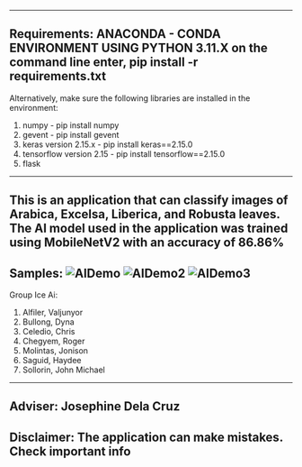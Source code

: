 --------------------------------------------------------------------------------------------------------------------------------------
Requirements:
ANACONDA - CONDA ENVIRONMENT USING PYTHON 3.11.X
on the command line enter, pip install -r requirements.txt
--------------------------------------------------------------------------------------------------------------------------------------
Alternatively, make sure the following libraries are installed in the environment:
1. numpy - pip install numpy
2. gevent - pip install gevent
3. keras version 2.15.x - pip install keras==2.15.0
4. tensorflow version 2.15 - pip install tensorflow==2.15.0
5. flask
--------------------------------------------------------------------------------------------------------------------------------------
This is an application that can classify images of Arabica, Excelsa, Liberica, and Robusta leaves.
The AI model used in the application was trained using MobileNetV2 with an accuracy of 86.86%
--------------------------------------------------------------------------------------------------------------------------------------
Samples: 
![AIDemo](https://github.com/jojonison/CS321-9346-IceAI/assets/104635459/601d268f-2839-4d54-8058-da4aeda75bf7)
![AIDemo2](https://github.com/jojonison/CS321-9346-IceAI/assets/104635459/ea04c955-f01b-4c9a-a77b-81737a3301be)
![AIDemo3](https://github.com/jojonison/CS321-9346-IceAI/assets/104635459/914ae115-58ca-4006-8de6-6acd458787ab)
--------------------------------------------------------------------------------------------------------------------------------------
Group Ice Ai:
1. Alfiler, Valjunyor
2. Bullong, Dyna 
3. Celedio, Chris 
4. Chegyem, Roger
5. Molintas, Jonison 
6. Saguid, Haydee 
7. Sollorin, John Michael
--------------------------------------------------------------------------------------------------------------------------------------
Adviser: Josephine Dela Cruz
--------------------------------------------------------------------------------------------------------------------------------------
Disclaimer:
The application can make mistakes. Check important info
--------------------------------------------------------------------------------------------------------------------------------------
